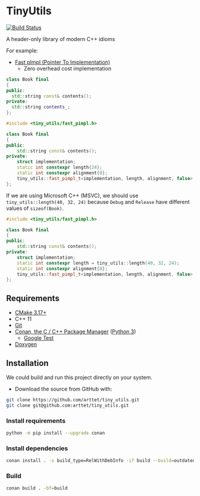 # TinyUtils

[![Build Status](https://dev.azure.com/arttet/arttet/_apis/build/status/arttet.tiny_utils?branchName=master)](https://dev.azure.com/arttet/arttet/_build/latest?definitionId=3&branchName=master)

A header-only library of modern C++ idioms

For example:
  * [Fast pImpl (Pointer To Implementation)](https://en.wikibooks.org/wiki/C%2B%2B_Programming/Idioms#Pointer_To_Implementation_(pImpl))
    * Zero overhead cost implementation

```cpp
class Book final
{
public:
  std::string const& contents();
private:
  std::string contents_;
};
```

```cpp
#include <tiny_utils/fast_pimpl.h>

class Book final
{
public:
    std::string const& contents();
private:
    struct implementation;
    static int constexpr length{24};
    static int constexpr alignment{8};
    tiny_utils::fast_pimpl_t<implementation, length, alignment, false> impl_;
};
```

If we are using Microsoft C++ (MSVC), we should use `tiny_utils::length(40, 32, 24)` because `Debug` and `Release` have different values of `sizeof(Book)`.

```cpp
#include <tiny_utils/fast_pimpl.h>

class Book final
{
public:
    std::string const& contents();
private:
    struct implementation;
    static int constexpr length = tiny_utils::length(40, 32, 24);
    static int constexpr alignment{8};
    tiny_utils::fast_pimpl_t<implementation, length, alignment, false> impl_;
};
```

## Requirements

* [CMake 3.17+](shttps://cmake.org/download/)
* C++ 11
* [Git](https://git-scm.com/downloads)
* [Conan, the C / C++ Package Manager](https://conan.io/) ([Python 3](https://www.python.org/downloads/))
  * [Google Test](https://github.com/google/googletest)
* [Doxygen](https://www.doxygen.nl/index.html)

## Installation

We could build and run this project directly on your system.

* Download the source from GitHub with:

```sh
git clone https://github.com/arttet/tiny_utils.git
git clone git@github.com:arttet/tiny_utils.git
```

### Install requirements
```sh
python -m pip install --upgrade conan
```

### Install dependencies
```sh
conan install . -s build_type=RelWithDebInfo -if build --build=outdated
```

### Build
```sh
conan build . -bf=build
```
